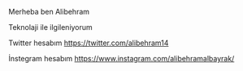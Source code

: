 Merheba ben Alibehram 

Teknolaji ile ilgileniyorum

Twitter hesabım https://twitter.com/alibehram14

İnstegram hesabım https://www.instagram.com/alibehramalbayrak/



